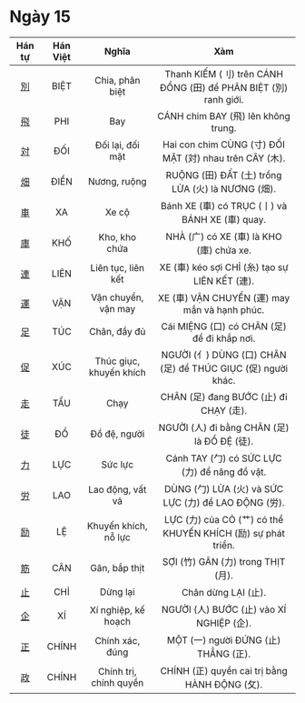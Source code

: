 <link href="styles.css" rel="stylesheet">

# Ngày 15

| Hán tự | Hán Việt | Nghĩa | Xàm |
| :---: | :---: | :---: | :---: |
| [<span class="stroke-order">別</span>](https://mazii.net/vi-VN/search/kanji/javi/%E5%88%A5) | BIỆT | Chia, phân biệt | Thanh KIẾM (刂) trên CÁNH ĐỒNG (田) để PHÂN BIỆT (別) ranh giới. |
| [<span class="stroke-order">飛</span>](https://mazii.net/vi-VN/search/kanji/javi/%E9%A3%9B) | PHI | Bay | CÁNH chim BAY (飛) lên không trung. |
| [<span class="stroke-order">対</span>](https://mazii.net/vi-VN/search/kanji/javi/%E5%AF%BE) | ĐỐI | Đối lại, đối mặt | Hai con chim CÙNG (寸) ĐỐI MẶT (対) nhau trên CÂY (木). |
| [<span class="stroke-order">畑</span>](https://mazii.net/vi-VN/search/kanji/javi/%E7%95%91) | ĐIỀN | Nương, ruộng | RUỘNG (田) ĐẤT (土) trồng LỬA (火) là NƯƠNG (畑). |
| [<span class="stroke-order">車</span>](https://mazii.net/vi-VN/search/kanji/javi/%E8%BB%8A) | XA | Xe cộ | Bánh XE (車) có TRỤC (丨) và BÁNH XE (車) quay. |
| [<span class="stroke-order">庫</span>](https://mazii.net/vi-VN/search/kanji/javi/%E5%BA%AB) | KHỐ | Kho, kho chứa | NHÀ (广) có XE (車) là KHO (庫) chứa xe. |
| [<span class="stroke-order">連</span>](https://mazii.net/vi-VN/search/kanji/javi/%E9%80%A3) | LIÊN | Liên tục, liên kết | XE (車) kéo sợi CHỈ (糸) tạo sự LIÊN KẾT (連). |
| [<span class="stroke-order">運</span>](https://mazii.net/vi-VN/search/kanji/javi/%E9%81%8B) | VẬN | Vận chuyển, vận may | XE (車) VẬN CHUYỂN (運) may mắn và hạnh phúc. |
| [<span class="stroke-order">足</span>](https://mazii.net/vi-VN/search/kanji/javi/%E8%B6%B3) | TÚC | Chân, đầy đủ | Cái MIỆNG (口) có CHÂN (足) để đi khắp nơi. |
| [<span class="stroke-order">促</span>](https://mazii.net/vi-VN/search/kanji/javi/%E4%BF%83) | XÚC | Thúc giục, khuyến khích | NGƯỜI (亻) DÙNG (口) CHÂN (足) để THÚC GIỤC (促) người khác. |
| [<span class="stroke-order">走</span>](https://mazii.net/vi-VN/search/kanji/javi/%E8%B5%B0) | TẨU | Chạy | CHÂN (足) đang BƯỚC (止) đi CHẠY (走). |
| [<span class="stroke-order">徒</span>](https://mazii.net/vi-VN/search/kanji/javi/%E5%BE%92) | ĐỒ | Đồ đệ, người | NGƯỜI (人) đi bằng CHÂN (足) là ĐỒ ĐỆ (徒). |
| [<span class="stroke-order">力</span>](https://mazii.net/vi-VN/search/kanji/javi/%E5%8A%9B) | LỰC | Sức lực | Cánh TAY (勹) có SỨC LỰC (力) để nâng đồ vật. |
| [<span class="stroke-order">労</span>](https://mazii.net/vi-VN/search/kanji/javi/%E5%8A%B4) | LAO | Lao động, vất vả | DÙNG (勹) LỬA (火) và SỨC LỰC (力) để LAO ĐỘNG (労). |
| [<span class="stroke-order">励</span>](https://mazii.net/vi-VN/search/kanji/javi/%E5%8A%B1) | LỆ | Khuyến khích, nỗ lực | LỰC (力) của CỎ (艹) có thể KHUYẾN KHÍCH (励) sự phát triển. |
| [<span class="stroke-order">筋</span>](https://mazii.net/vi-VN/search/kanji/javi/%E7%AD%8B) | CÂN | Gân, bắp thịt | SỢI (竹) GÂN (力) trong THỊT (月). |
| [<span class="stroke-order">止</span>](https://mazii.net/vi-VN/search/kanji/javi/%E6%AD%A2) | CHỈ | Dừng lại | Chân dừng LẠI (止). |
| [<span class="stroke-order">企</span>](https://mazii.net/vi-VN/search/kanji/javi/%E4%BC%81) | XÍ | Xí nghiệp, kế hoạch | NGƯỜI (人) BƯỚC (止) vào XÍ NGHIỆP (企). |
| [<span class="stroke-order">正</span>](https://mazii.net/vi-VN/search/kanji/javi/%E6%AD%A3) | CHÍNH | Chính xác, đúng | MỘT (一) người ĐỨNG (止) THẲNG (正). |
| [<span class="stroke-order">政</span>](https://mazii.net/vi-VN/search/kanji/javi/%E6%94%BF) | CHÍNH | Chính trị, chính quyền | CHÍNH (正) quyền cai trị bằng HÀNH ĐỘNG (攵). |

